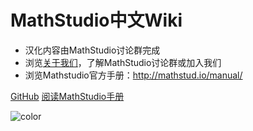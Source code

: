 <!-- _coverpage.md -->

<!-- ![logo](_media/unnamed.png) -->

<!-- # docsify <small>3.5</small> -->

# MathStudio中文Wiki

- 汉化内容由MathStudio讨论群完成
- 浏览[关于我们](/#关于我们)，了解MathStudio讨论群或加入我们
- 浏览Mathstudio官方手册：http://mathstud.io/manual/

[GitHub](https://github.com/Reagan1947/MathstudioWiki)
[阅读MathStudio手册](TheBasics/)

<!-- 背景图片 -->

<!-- ![](_media/bg.png) -->

<!-- 背景色 -->

![color](#ffffff)
